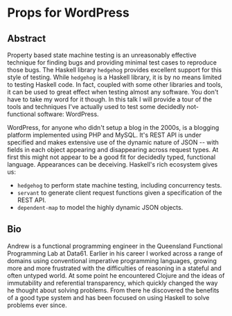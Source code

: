 # Props for WordPress

## Abstract

Property based state machine testing is an unreasonably effective technique for finding bugs and providing minimal test cases to reproduce those bugs. The Haskell library `hedgehog` provides excellent support for this style of testing. While `hedgehog` is a Haskell library, it is by no means limited to testing Haskell code. In fact, coupled with some other libraries and tools, it can be used to great effect when testing almost any software. You don't have to take my word for it though. In this talk I will provide a tour of the tools and techniques I've actually used to test some decidedly not-functional software: WordPress.

WordPress, for anyone who didn't setup a blog in the 2000s, is a blogging platform implemented using PHP and MySQL. It's REST API is under specified and makes extensive use of the dynamic nature of JSON -- with fields in each object appearing and disappearing across request types. At first this might not appear to be a good fit for decidedly typed, functional language. Appearances can be deceiving. Haskell's rich ecosystem gives us:

 - `hedgehog` to perform state machine testing, including concurrency tests.
 - `servant` to generate client request functions given a specification of the REST API.
 - `dependent-map` to model the highly dynamic JSON objects.

## Bio

Andrew is a functional programming engineer in the Queensland Functional Programming Lab at Data61. Earlier in his career I worked across a range of domains using conventional imperative programming languages, growing more and more frustrated with the difficulties of reasoning in a stateful and often untyped world. At some point he encountered Clojure and the ideas of immutability and referential transparency, which quickly changed the way he thought about solving problems. From there he discovered the benefits of a good type system and has been focused on using Haskell to solve problems ever since.

